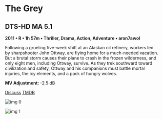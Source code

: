 # The Grey

## DTS-HD MA 5.1

**2011 • R • 1h 57m • Thriller, Drama, Action, Adventure • aron7awol**

Following a grueling five-week shift at an Alaskan oil refinery, workers led by sharpshooter John Ottway, are flying home for a much-needed vacation. But a brutal storm causes their plane to crash in the frozen wilderness, and only eight men, including Ottway, survive. As they trek southward toward civilization and safety, Ottway and his companions must battle mortal injuries, the icy elements, and a pack of hungry wolves.

**MV Adjustment:** -2.5 dB

[Discuss](https://www.avsforum.com/threads/bass-eq-for-filtered-movies.2995212/post-57222786)  [TMDB](75174)

![img 0](https://i.imgur.com/IwcU52a.jpg)

![img 1](https://i.imgur.com/F3mgHkr.jpg)

